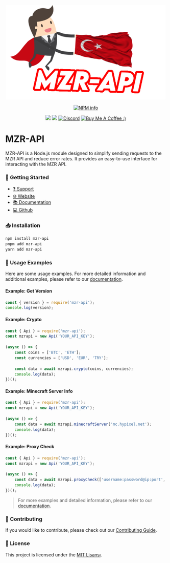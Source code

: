 <div align="center">
<p>
   <a href="#"> <img width=500 src="https://raw.githubusercontent.com/MZRCode/mzr-api/main/mzrapi-logo.png"></a>
</p>
<p>
   <a href="https://nodei.co/npm/mzr-api/"><img src="https://nodei.co/npm/mzr-api.png?downloads=true&stars=true" alt="NPM info" /></a>
</p>
<p>
    <img src="https://img.shields.io/npm/v/mzr-api?style=for-the-badge">
    <img src="https://img.shields.io/npm/l/mzr-api?style=for-the-badge">
    <a href="https://discord.gg/ktVdQYrtXF" target="_blank"> <img alt="Discord" src="https://img.shields.io/badge/Discord-%20Support%20Server-7289da?style=for-the-badge&logo=discord"></a>
    <a href="https://www.buymeacoffee.com/mzrdev" target="_blank"><img src="https://cdn.buymeacoffee.com/buttons/v2/default-yellow.png" width="120px" height="30px" alt="Buy Me A Coffee :)"></a>
 </p>
</div>

# MZR-API
MZR-API is a Node.js module designed to simplify sending requests to the MZR API and reduce error rates. It provides an easy-to-use interface for interacting with the MZR API.

### 🚀 Getting Started
- [❓ Support](https://discord.gg/ktVdQYrtXF)
- [🌐 Website](https://www.mzrdev.xyz)
- [📚 Documentation](https://docs.mzrdev.xyz)
- [💻 Github](https://github.com/MZRCode/mzr-api)

### 📥 Installation
```bash
npm install mzr-api
pnpm add mzr-api
yarn add mzr-api
```

### 📝 Usage Examples
Here are some usage examples. For more detailed information and additional examples, please refer to our [documentation](https://docs.mzrdev.xyz).

#### Example: Get Version
```js
const { version } = require('mzr-api');
console.log(version);
```

#### Example: Crypto
```js
const { Api } = require('mzr-api');
const mzrapi = new Api('YOUR_API_KEY');

(async () => {
    const coins = ['BTC', 'ETH'];
    const currencies = ['USD', 'EUR', 'TRY']; 

    const data = await mzrapi.crypto(coins, currencies);
    console.log(data);
})();
```

#### Example: Minecraft Server Info
```js
const { Api } = require('mzr-api');
const mzrapi = new Api('YOUR_API_KEY');

(async () => {
    const data = await mzrapi.minecraftServer('mc.hypixel.net');
    console.log(data);
})();
```

#### Example: Proxy Check
```js
const { Api } = require('mzr-api');
const mzrapi = new Api('YOUR_API_KEY');

(async () => {
    const data = await mzrapi.proxyCheck(['username:password@ip:port', 'username2:password2@ip2:port2']);
    console.log(data);
})();
```
> For more examples and detailed information, please refer to our [documentation](https://docs.mzrdev.xyz).

### 📢 Contributing
If you would like to contribute, please check out our [Contributing Guide](https://www.mzrdev.xyz/contributing).

### 📜 License
This project is licensed under the [MIT Lisansı](https://opensource.org/licenses/MIT).
